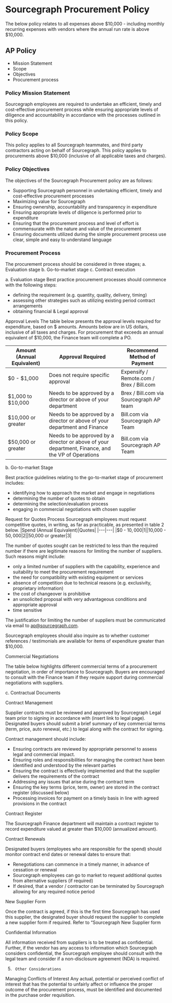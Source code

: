 # Sourcegraph Procurement Policy

The below policy relates to all expenses above $10,000 - including monthly recurring expenses with vendors where the annual run rate is above $10,000.

## AP Policy

 - Mission Statement
 - Scope
 - Objectives
 - Procurement process

### Policy Mission Statement

Sourcegraph employees are required to undertake an efficient, timely and cost-effective procurement process while ensuring appropriate levels of diligence and accountability in accordance with the processes outlined in this policy.

### Policy Scope

This policy applies to all Sourcegraph teammates, and third party contractors acting on behalf of Sourcegraph. This policy applies to procurements above $10,000 (inclusive of all applicable taxes and charges).  

### Policy Objectives

The objectives of the Sourcegraph Procurement policy are as follows:
 - Supporting Sourcegraph personnel in undertaking efficient, timely and cost-effective procurement processes
 - Maximizing value for Sourcegraph
 - Ensuring ownership, accountability and transparency in expenditure
 - Ensuring appropriate levels of diligence is performed prior to expenditure 
 - Ensuring that the procurement process and level of effort is commensurate with the nature and value of the procurement
 - Ensuring documents utilized during the simple procurement process use clear, simple and easy to understand language
 
### Procurement Process

The procurement process should be considered in three stages;
a.      Evaluation stage
b.      Go-to-market stage
c.      Contract execution
 
a.      Evaluation stage
Best practice procurement processes should commence with the following steps:
- defining the requirement (e.g. quantity, quality, delivery, timing)
- assessing other strategies such as utilizing existing period contract arrangements
- obtaining financial & Legal approval

Approval Levels
The table below presents the approval levels required for expenditure, based on $ amounts. Amounts below are in US dollars, inclusive of all taxes and charges.  For procurement that exceeds an annual equivalent of $10,000, the Finance team will complete a PO.

|Amount (Annual Equivalent)|Approval Required|Recommend Method of Payment|
|---|---|---|
|$0 - $1,000|Does not require specific approval|Expensify / Remote.com / Brex / Bill.com|
|$1,000 to $10,000|Needs to be approved by a director or above of your department|Brex / Bill.com via Sourcegraph AP team|
|$10,000 or greater|Needs to be approved by a director or above of your department and Finance|Bill.com via Sourcegraph AP Team|
|$50,000 or greater|Needs to be approved by a director or above of your department, Finance, and the VP of Operations|Bill.com via Sourcegraph AP Team|

b.     Go-to-market Stage
 
Best practice guidelines relating to the go-to-market stage of procurement includes:
 
- identifying how to approach the market and engage in negotiations
- determining the number of quotes to obtain
- determining the selection/evaluation process
- engaging in commercial negotiations with chosen supplier

Request for Quotes Process
Sourcegraph employees must request competitive quotes, in writing, as far as practicable, as presented in table 2 below.
|Spend (Annual Equivalent)|Quotes|
|---|---|
|$0 - $10,000|1|
|$10,000 - $50,000|2|
|$50,000 or greater|3|

The number of quotes sought can be restricted to less than the required number if there are legitimate reasons for limiting the number of suppliers. Such reasons might include:

- only a limited number of suppliers with the capability, experience and suitability to meet the procurement requirement
- the need for compatibility with existing equipment or services
- absence of competition due to technical reasons (e.g. exclusivity, proprietary information)
- the cost of changeover is prohibitive
- an unsolicited proposal with very advantageous conditions and appropriate approval
- time sensitive
 
The justification for limiting the number of suppliers must be communicated via email to ap@sourcegraph.com.
 
Sourcegraph employees should also inquire as to whether customer references / testimonials are available for items of expenditure greater than $10,000. 

Commercial Negotiations

The table below highlights different commercial terms of a procurement negotiation, in order of importance to Sourcegraph. Buyers are encouraged to consult with the Finance team if they require support during commercial negotiations with suppliers.

c.      Contractual Documents
 
Contract Management

Supplier contracts must be reviewed and approved by Sourcegraph Legal team prior to signing in accordance with (insert link to legal page). Designated buyers should submit a brief summary of key commercial terms (term, price, auto renewal, etc.) to legal along with the contract for signing.
 
Contract management should include:

- Ensuring contracts are reviewed by appropriate personnel to assess legal and commercial impact.
- Ensuring roles and responsibilities for managing the contract have been identified and understood by the relevant parties
- Ensuring the contract is effectively implemented and that the supplier delivers the requirements of the contract
- Addressing any issues that arise during the contract term
- Ensuring the key terms (price, term, owner) are stored in the contract register (discussed below)
- Processing invoices for payment on a timely basis in line with agreed provisions in the contract

Contract Register

The Sourcegraph Finance department will maintain a contract register to record expenditure valued at greater than $10,000 (annualized amount). 
 
Contract Renewals

Designated buyers (employees who are responsible for the spend) should monitor contract end dates or renewal dates to ensure that:
- Renegotiations can commence in a timely manner, in advance of cessation or renewal
- Sourcegraph employees can go to market to request additional quotes from alternative suppliers (if required)
- If desired, that a vendor / contractor can be terminated by Sourcegraph allowing for any required notice period

New Supplier Form

Once the contract is agreed, if this is the first time Sourcegraph has used this supplier, the designated buyer should request the supplier to complete a new supplier form if required. Refer to “Sourcegraph New Supplier form 

Confidential Information

All information received from suppliers is to be treated as confidential. Further, if the vendor has any access to information which Sourcegraph considers confidential, the Sourcegraph employee should consult with the legal team and consider if a non-disclosure agreement (NDA) is required.
 
 
5.      Other Considerations
 
Managing Conflicts of Interest
Any actual, potential or perceived conflict of interest that has the potential to unfairly affect or influence the proper outcome of the procurement process, must be identified and documented in the purchase order requisition.
